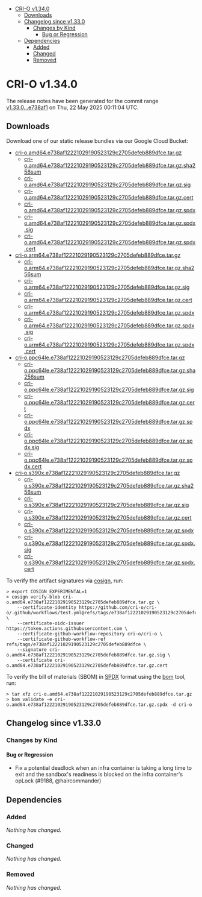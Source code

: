 - [CRI-O v1.34.0](#cri-o-v1340)
  - [Downloads](#downloads)
  - [Changelog since v1.33.0](#changelog-since-v1330)
    - [Changes by Kind](#changes-by-kind)
      - [Bug or Regression](#bug-or-regression)
  - [Dependencies](#dependencies)
    - [Added](#added)
    - [Changed](#changed)
    - [Removed](#removed)

# CRI-O v1.34.0

The release notes have been generated for the commit range
[v1.33.0...e738af1](https://github.com/cri-o/cri-o/compare/v1.33.0...v1.34.0) on Thu, 22 May 2025 00:11:04 UTC.

## Downloads

Download one of our static release bundles via our Google Cloud Bucket:

- [cri-o.amd64.e738af12221029190523129c2705defeb889dfce.tar.gz](https://storage.googleapis.com/cri-o/artifacts/cri-o.amd64.e738af12221029190523129c2705defeb889dfce.tar.gz)
  - [cri-o.amd64.e738af12221029190523129c2705defeb889dfce.tar.gz.sha256sum](https://storage.googleapis.com/cri-o/artifacts/cri-o.amd64.e738af12221029190523129c2705defeb889dfce.tar.gz.sha256sum)
  - [cri-o.amd64.e738af12221029190523129c2705defeb889dfce.tar.gz.sig](https://storage.googleapis.com/cri-o/artifacts/cri-o.amd64.e738af12221029190523129c2705defeb889dfce.tar.gz.sig)
  - [cri-o.amd64.e738af12221029190523129c2705defeb889dfce.tar.gz.cert](https://storage.googleapis.com/cri-o/artifacts/cri-o.amd64.e738af12221029190523129c2705defeb889dfce.tar.gz.cert)
  - [cri-o.amd64.e738af12221029190523129c2705defeb889dfce.tar.gz.spdx](https://storage.googleapis.com/cri-o/artifacts/cri-o.amd64.e738af12221029190523129c2705defeb889dfce.tar.gz.spdx)
  - [cri-o.amd64.e738af12221029190523129c2705defeb889dfce.tar.gz.spdx.sig](https://storage.googleapis.com/cri-o/artifacts/cri-o.amd64.e738af12221029190523129c2705defeb889dfce.tar.gz.spdx.sig)
  - [cri-o.amd64.e738af12221029190523129c2705defeb889dfce.tar.gz.spdx.cert](https://storage.googleapis.com/cri-o/artifacts/cri-o.amd64.e738af12221029190523129c2705defeb889dfce.tar.gz.spdx.cert)
- [cri-o.arm64.e738af12221029190523129c2705defeb889dfce.tar.gz](https://storage.googleapis.com/cri-o/artifacts/cri-o.arm64.e738af12221029190523129c2705defeb889dfce.tar.gz)
  - [cri-o.arm64.e738af12221029190523129c2705defeb889dfce.tar.gz.sha256sum](https://storage.googleapis.com/cri-o/artifacts/cri-o.arm64.e738af12221029190523129c2705defeb889dfce.tar.gz.sha256sum)
  - [cri-o.arm64.e738af12221029190523129c2705defeb889dfce.tar.gz.sig](https://storage.googleapis.com/cri-o/artifacts/cri-o.arm64.e738af12221029190523129c2705defeb889dfce.tar.gz.sig)
  - [cri-o.arm64.e738af12221029190523129c2705defeb889dfce.tar.gz.cert](https://storage.googleapis.com/cri-o/artifacts/cri-o.arm64.e738af12221029190523129c2705defeb889dfce.tar.gz.cert)
  - [cri-o.arm64.e738af12221029190523129c2705defeb889dfce.tar.gz.spdx](https://storage.googleapis.com/cri-o/artifacts/cri-o.arm64.e738af12221029190523129c2705defeb889dfce.tar.gz.spdx)
  - [cri-o.arm64.e738af12221029190523129c2705defeb889dfce.tar.gz.spdx.sig](https://storage.googleapis.com/cri-o/artifacts/cri-o.arm64.e738af12221029190523129c2705defeb889dfce.tar.gz.spdx.sig)
  - [cri-o.arm64.e738af12221029190523129c2705defeb889dfce.tar.gz.spdx.cert](https://storage.googleapis.com/cri-o/artifacts/cri-o.arm64.e738af12221029190523129c2705defeb889dfce.tar.gz.spdx.cert)
- [cri-o.ppc64le.e738af12221029190523129c2705defeb889dfce.tar.gz](https://storage.googleapis.com/cri-o/artifacts/cri-o.ppc64le.e738af12221029190523129c2705defeb889dfce.tar.gz)
  - [cri-o.ppc64le.e738af12221029190523129c2705defeb889dfce.tar.gz.sha256sum](https://storage.googleapis.com/cri-o/artifacts/cri-o.ppc64le.e738af12221029190523129c2705defeb889dfce.tar.gz.sha256sum)
  - [cri-o.ppc64le.e738af12221029190523129c2705defeb889dfce.tar.gz.sig](https://storage.googleapis.com/cri-o/artifacts/cri-o.ppc64le.e738af12221029190523129c2705defeb889dfce.tar.gz.sig)
  - [cri-o.ppc64le.e738af12221029190523129c2705defeb889dfce.tar.gz.cert](https://storage.googleapis.com/cri-o/artifacts/cri-o.ppc64le.e738af12221029190523129c2705defeb889dfce.tar.gz.cert)
  - [cri-o.ppc64le.e738af12221029190523129c2705defeb889dfce.tar.gz.spdx](https://storage.googleapis.com/cri-o/artifacts/cri-o.ppc64le.e738af12221029190523129c2705defeb889dfce.tar.gz.spdx)
  - [cri-o.ppc64le.e738af12221029190523129c2705defeb889dfce.tar.gz.spdx.sig](https://storage.googleapis.com/cri-o/artifacts/cri-o.ppc64le.e738af12221029190523129c2705defeb889dfce.tar.gz.spdx.sig)
  - [cri-o.ppc64le.e738af12221029190523129c2705defeb889dfce.tar.gz.spdx.cert](https://storage.googleapis.com/cri-o/artifacts/cri-o.ppc64le.e738af12221029190523129c2705defeb889dfce.tar.gz.spdx.cert)
- [cri-o.s390x.e738af12221029190523129c2705defeb889dfce.tar.gz](https://storage.googleapis.com/cri-o/artifacts/cri-o.s390x.e738af12221029190523129c2705defeb889dfce.tar.gz)
  - [cri-o.s390x.e738af12221029190523129c2705defeb889dfce.tar.gz.sha256sum](https://storage.googleapis.com/cri-o/artifacts/cri-o.s390x.e738af12221029190523129c2705defeb889dfce.tar.gz.sha256sum)
  - [cri-o.s390x.e738af12221029190523129c2705defeb889dfce.tar.gz.sig](https://storage.googleapis.com/cri-o/artifacts/cri-o.s390x.e738af12221029190523129c2705defeb889dfce.tar.gz.sig)
  - [cri-o.s390x.e738af12221029190523129c2705defeb889dfce.tar.gz.cert](https://storage.googleapis.com/cri-o/artifacts/cri-o.s390x.e738af12221029190523129c2705defeb889dfce.tar.gz.cert)
  - [cri-o.s390x.e738af12221029190523129c2705defeb889dfce.tar.gz.spdx](https://storage.googleapis.com/cri-o/artifacts/cri-o.s390x.e738af12221029190523129c2705defeb889dfce.tar.gz.spdx)
  - [cri-o.s390x.e738af12221029190523129c2705defeb889dfce.tar.gz.spdx.sig](https://storage.googleapis.com/cri-o/artifacts/cri-o.s390x.e738af12221029190523129c2705defeb889dfce.tar.gz.spdx.sig)
  - [cri-o.s390x.e738af12221029190523129c2705defeb889dfce.tar.gz.spdx.cert](https://storage.googleapis.com/cri-o/artifacts/cri-o.s390x.e738af12221029190523129c2705defeb889dfce.tar.gz.spdx.cert)

To verify the artifact signatures via [cosign](https://github.com/sigstore/cosign), run:

```console
> export COSIGN_EXPERIMENTAL=1
> cosign verify-blob cri-o.amd64.e738af12221029190523129c2705defeb889dfce.tar.gz \
    --certificate-identity https://github.com/cri-o/cri-o/.github/workflows/test.yml@refs/tags/e738af12221029190523129c2705defeb889dfce \
    --certificate-oidc-issuer https://token.actions.githubusercontent.com \
    --certificate-github-workflow-repository cri-o/cri-o \
    --certificate-github-workflow-ref refs/tags/e738af12221029190523129c2705defeb889dfce \
    --signature cri-o.amd64.e738af12221029190523129c2705defeb889dfce.tar.gz.sig \
    --certificate cri-o.amd64.e738af12221029190523129c2705defeb889dfce.tar.gz.cert
```

To verify the bill of materials (SBOM) in [SPDX](https://spdx.org) format using the [bom](https://sigs.k8s.io/bom) tool, run:

```console
> tar xfz cri-o.amd64.e738af12221029190523129c2705defeb889dfce.tar.gz
> bom validate -e cri-o.amd64.e738af12221029190523129c2705defeb889dfce.tar.gz.spdx -d cri-o
```

## Changelog since v1.33.0

### Changes by Kind

#### Bug or Regression
 - Fix a potential deadlock when an infra container is taking a long time to exit and the sandbox's readiness is blocked on the infra container's opLock (#9188, @haircommander)

## Dependencies

### Added
_Nothing has changed._

### Changed
_Nothing has changed._

### Removed
_Nothing has changed._
